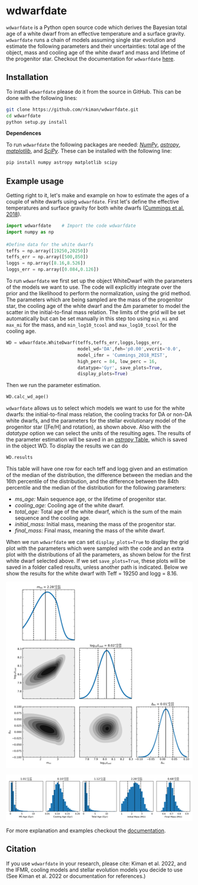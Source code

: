 
wdwarfdate
==========

`wdwarfdate` is a Python open source code which derives the Bayesian total age of a white dwarf from an effective temperature and a surface gravity. `wdwarfdate` runs a chain of models assuming single star evolution and estimate the following parameters and their uncertainties: total age of the object, mass and cooling age of the white dwarf and mass and lifetime of the progenitor star. Checkout the documentation for `wdwarfdate` [here](https://wdwarfdate.readthedocs.io/en/latest/).


Installation
------------

To install `wdwarfdate` please do it from the source in GitHub. This can be done with the following lines:

```bash
git clone https://github.com/rkiman/wdwarfdate.git
cd wdwarfdate
python setup.py install
```

**Dependences**

To run `wdwarfdate` the following packages are needed: [*NumPy*](https://numpy.org/), [*astropy*](https://www.astropy.org/), [*matplotlib*](https://matplotlib.org/), and [*SciPy*](https://www.scipy.org/). These can be installed with the following line:


```bash
pip install numpy astropy matplotlib scipy 
```


Example usage
-------------

Getting right to it, let's make and example on how to estimate the ages of a couple of white dwarfs using `wdwarfdate`. First let's define the effective temperatures and surface gravity for both white dwarfs ([Cummings et al. 2018](https://ui.adsabs.harvard.edu/abs/2018ApJ...866...21C/abstract)).

```python
import wdwarfdate    # Import the code wdwarfdate
import numpy as np

#Define data for the white dwarfs
teffs = np.array([19250,20250])
teffs_err = np.array([500,850])
loggs = np.array([8.16,8.526])
loggs_err = np.array([0.084,0.126])
```

To run `wdwarfdate` we first set up the object WhiteDwarf with the parameters of the models we want to use. The code will explicitly integrate over the prior and the likelihood to perform the normalization, using the grid method. The parameters which are being sampled are the mass of the progenitor star, the cooling age of the white dwarf and the &#916;m parameter to model the scatter in the initial-to-final mass relation. The limits of the grid will be set automatically but can be set manually in this step too using `min_mi` and `max_mi` for the mass, and `min_log10_tcool` and `max_log10_tcool` for the cooling age. 

```python
WD = wdwarfdate.WhiteDwarf(teffs,teffs_err,loggs,loggs_err,
                           model_wd='DA',feh='p0.00',vvcrit='0.0',
                           model_ifmr = 'Cummings_2018_MIST', 
                           high_perc = 84, low_perc = 16,
                           datatype='Gyr', save_plots=True, 
                           display_plots=True)
```

Then we run the parameter estimation.

```python
WD.calc_wd_age()
```
`wdwarfdate` allows us to select which models we want to use for the white dwarfs: the initial-to-final mass relation, the cooling tracks for DA or non-DA white dwarfs, and the parameters for the stellar evolutionary model of the progenitor star ([Fe/H] and rotation), as shown above. Also with the *datatype* option we can select the units of the resulting ages. The results of the parameter estimation will be saved in an [*astropy* Table](https://docs.astropy.org/en/stable/table/index.html), which is saved in the object WD. To display the results we can do

```python
WD.results
```

This table will have one row for each teff and logg given and an estimation of the median of the distribution, the difference between the median and the 16th percentile of the distribution, and the difference between the 84th percentile and the median of the distribution for the following parameters:

- *ms_age:* Main sequence age, or the lifetime of progenitor star.
- *cooling_age:* Cooling age of the white dwarf.
- *total_age:* Total age of the white dwarf, which is the sum of the main sequence and the cooling age.
- *initial_mass:* Initial mass, meaning the mass of the progenitor star.
- *final_mass:* Final mass, meaning the mass of the white dwarf.

When we run `wdwarfdate` we can set `display_plots=True` to display the grid plot with the parameters which were sampled with the code and an extra plot with the distributions of all the parameters, as shown below for the first white dwarf selected above. If we set `save_plots=True`, these plots will be saved in a folder called results, unless another path is indicated. Below we show the results for the white dwarf with Teff = 19250 and logg = 8.16.

![Grid plot](https://github.com/rkiman/wdwarfdate/blob/master/docs/source/tutorials/results/teff_19250_logg_8.16_feh_p0.00_vvcrit_0.0_DA_Cummings_2018_MIST_gridplot.png)

![Distributions plot](https://github.com/rkiman/wdwarfdate/blob/master/docs/source/tutorials/results/teff_19250_logg_8.16_feh_p0.00_vvcrit_0.0_DA_Cummings_2018_MIST_distributions.png)


For more explanation and examples checkout the [documentation](https://wdwarfdate.readthedocs.io/en/latest/).


Citation
--------

If you use `wdwarfdate` in your research, please cite: Kiman et al. 2022, and the IFMR, cooling models and stellar evolution models you decide to use (See Kiman et al. 2022 or documentation for references.)

